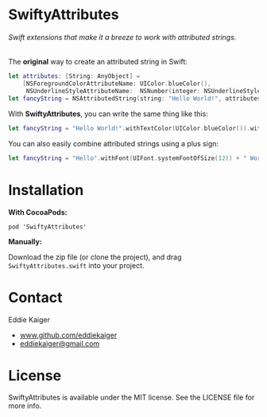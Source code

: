 # SwiftyAttributes

###### *Swift extensions that make it a breeze to work with attributed strings.*

The **original** way to create an attributed string in Swift:

````swift
let attributes: [String: AnyObject] = 
	[NSForegroundColorAttributeName: UIColor.blueColor(), 
     NSUnderlineStyleAttributeName:  NSNumber(integer: NSUnderlineStyle.StyleSingle.rawValue)]
let fancyString = NSAttributedString(string: "Hello World!", attributes: attributes) 
````

With **SwiftyAttributes**, you can write the same thing like this:

````swift
let fancyString = "Hello World!".withTextColor(UIColor.blueColor()).withUnderlineStyle(.StyleSingle)
````

You can also easily combine attributed strings using a plus sign:

````swift
let fancyString = "Hello".withFont(UIFont.systemFontOfSize(12)) + " World!".withFont(UIFont.systemFontOfSize(18))
````

# Installation

**With CocoaPods:**

`pod 'SwiftyAttributes'`

**Manually:**

Download the zip file (or clone the project), and drag `SwiftyAttributes.swift` into your project.


# Contact

Eddie Kaiger
* www.github.com/eddiekaiger
* eddiekaiger@gmail.com

# License

SwiftyAttributes is available under the MIT license. See the LICENSE file for more info.
